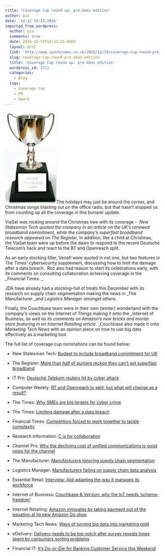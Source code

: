 ```yaml
---
title: 'Coverage Cup round up: pre-Xmas edition'
author: pia
date: '14:32 19-12-2016'
imported_from_wordpress:
  author: pia
  comments: true
  date: 2016-12-19T14:32:22.000Z
  layout: post
  link: 'http://www.sparkcomms.co.uk/2016/12/19/coverage-cup-round-pre-xmas-edition/'
  slug: coverage-cup-round-pre-xmas-edition
  title: 'Coverage Cup round up: pre-Xmas edition'
  wordpress_id: 2311
  categories:
    - Blog
  tags:
    - Coverage Cup
    - PR
    - Spark
---
```


![Coverage cup](Coverage-cup-167x300.jpg)The holidays may just be around the corner, and Christmas songs blasting out on the office radio, but that hasn’t stopped us from counting up all the coverage in this bumper update.

ViaSat was rocking around the Christmas tree with its coverage -  _New Statesman Tech _quoted the company in an article on the UK’s renewed broadband commitment, while the company’s superfast broadband research appeared on _The Register__._ In addition, like a child at Christmas, the ViaSat team were up before the dawn to respond to the recent Deutsche Telecom’s hack and react to the BT and Openreach split.

As an early stocking filler, Venafi were quoted in not one, but two features in _The Times’_ cybersecurity supplement, discussing how to limit the damage after a data breach.  Roc also had reason to start its celebrations early, with its comments on consulting collaboration achieving coverage in the _Financial Times. _

JDA have already had a stocking-full of treats this December with its research on supply chain segmentation making the news in _The Manufacturer _and _Logistics Manager _amongst others_._

Finally, the Couchbase team were in their own (winter) wonderland with the company's views on the Internet of Things making it onto the _Internet of Business, _as well as its comments on Amazon’s new bricks and mortar store featuring in an _Internet Retailing_ article_. _Couchbase also made it onto _Marketing Tech News_ with an opinion piece on how to use big data effectively as a marketing tool.

The full list of coverage cup nominations can be found below:



 	
  * New Statesman Tech: [Budget to include broadband commitment for UK](http://tech.newstatesman.com/public-sector/budget-include-broadband-commitment-uk)

 	
  * The Register: [More than half of punters reckon they can't get superfast broadband](http://www.theregister.co.uk/2016/11/22/more_than_half_no_superfast_broadband/)

 	
  * IT Pro: [Deutsche Telekom routers hit by cyber attack](http://www.itpro.co.uk/hacking/27674/deutsche-telekom-routers-hit-by-cyber-attack)

 	
  * Computer Weekly: [BT and Openreach to split: but what will change as a result?](http://www.computerweekly.com/news/450403701/BT-and-Openreach-to-split-but-what-will-change-as-a-result)

 	
  * The Times: [Why SMEs are big targets for cyber crime](http://raconteur.net/technology/why-smes-are-big-targets-for-cyber-crime)

 	
  * The Times: [Limiting damage after a data breach](http://raconteur.net/technology/limiting-damage-after-a-data-breach)

 	
  * Financial Times: [Competitors forced to work together to tackle complexity](https://www.ft.com/content/8ee986f2-a0e9-11e6-891e-abe238dee8e2)

 	
  * Research Information: [C is for collaboration](https://www.researchinformation.info/interview/c-collaboration)

 	
  * Channel Pro: [Why the declining cost of unified communications is good news for the channel](http://www.channelpro.co.uk/opinion/10221/why-the-declining-cost-of-unified-communications-is-good-news-for-the-channel)

 	
  * The Manufacturer: [Manufacturers ignoring supply chain segmentation](http://www.themanufacturer.com/articles/manufacturers-ignoring-supply-chain-segmentation/)

 	
  * Logistics Manager: [Manufacturers failing on supply chain data analysis](http://www.logisticsmanager.com/manufacturers-failing-on-supply-chain-data-analysis/)

 	
  * Essential Retail: [Interview: Aldi adapting the way it manages its workforce](http://www.essentialretail.com/features/article/58414d45eba91-interview-aldi-adapting-the-way-it-manages-its-workforce)

 	
  * Internet of Business: [Couchbase & Verizon: why the IoT needs ‘schema-freedom’](https://internetofbusiness.com/couchbase-verizon-iot-needs-schema-freedom/)

 	
  * Internet Retailing: [Amazon innovates by taking payment out of the equation at its new Amazon Go shop](http://internetretailing.net/2016/12/amazon-innovates-taking-payment-equation-new-amazon-go-shop/)

 	
  * Marketing Tech News: [Ways of turning big data into marketing gold](http://www.marketingtechnews.net/news/2016/dec/08/ways-turning-big-data-marketing-gold/)

 	
  * eDelivery: [Delivery needs to be top notch after survey reveals times spent by consumers sorting problems](http://edelivery.net/2016/12/delivery-needs-top-notch-survey-reveals-times-spent-consumers-sorting-problems/)

 	
  * Financial IT: [It’s Do-or-Die for Banking Customer Service this Weekend ](https://financialit.net/blog/banking/its-do-or-die-banking-customer-service-weekend)


